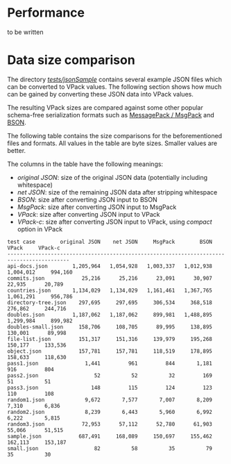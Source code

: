 Performance
===========

to be written


Data size comparison
====================

The directory [*tests/jsonSample*](https://github.com/arangodb/velocypack/tree/master/tests/jsonSample)
contains several example JSON files which can be converted to VPack values. 
The following section shows how much can be gained by converting these JSON 
data into VPack values.

The resulting VPack sizes are compared against some other popular schema-free 
serialization formats such as [MessagePack / MsgPack](http://msgpack.org/)
and [BSON](http://bsonspec.org/).

The following table contains the size comparisons for the beforementioned 
files and formats. All values in the table are byte sizes. Smaller values are
better. 

The columns in the table have the following meanings:

* *original JSON*: size of the original JSON data (potentially including whitespace)
* *net JSON*: size of the remaining JSON data after stripping whitespace
* *BSON*: size after converting JSON input to BSON
* *MsgPack*: size after converting JSON input to MsgPack
* *VPack*: size after converting JSON input to VPack
* *VPack-c*: size after converting JSON input to VPack, using *compact* option in VPack

```
test case        original JSON    net JSON     MsgPack        BSON       VPack     VPack-c
------------------------------------------------------------------------------------------ 
api-docs.json        1,205,964   1,054,928   1,003,337   1,012,938   1,004,012     994,160
commits.json            25,216      25,216      23,091      30,907      22,935      20,789 
countries.json       1,134,029   1,134,029   1,161,461   1,367,765   1,061,291     956,786 
directory-tree.json    297,695     297,695     306,534     368,518     276,862     244,716 
doubles.json         1,187,062   1,187,062     899,981   1,488,895   1,299,984     899,982 
doubles-small.json     158,706     108,705      89,995     138,895     130,001      89,998  
file-list.json         151,317     151,316     139,979     195,268     150,177     133,536
object.json            157,781     157,781     118,519     178,895     158,633     118,630
pass1.json               1,441         961         844       1,181         916         804
pass2.json                  52          52          32         169          51          51
pass3.json                 148         115         124         123         110         108
random1.json             9,672       7,577       7,007       8,209       7,310       6,836
random2.json             8,239       6,443       5,960       6,992       6,222       5,815
random3.json            72,953      57,112      52,780      61,903      55,066      51,515
sample.json            687,491     168,089     150,697     155,462     162,113     153,187
small.json                  82          58          35          79          35          30
```

